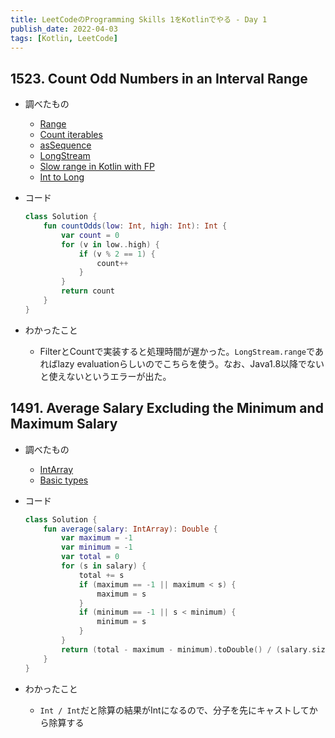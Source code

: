 ```yaml
---
title: LeetCodeのProgramming Skills 1をKotlinでやる - Day 1
publish_date: 2022-04-03
tags: [Kotlin, LeetCode]
---
```


## 1523. Count Odd Numbers in an Interval Range

- 調べたもの
  - [Range](https://kotlinlang.org/docs/ranges.html#progression)
  - [Count iterables](https://kotlinlang.org/api/latest/jvm/stdlib/kotlin.collections/count.html)
  - [asSequence](https://kotlinlang.org/api/latest/jvm/stdlib/kotlin.collections/as-sequence.html)
  - [LongStream](https://kotlinlang.org/api/latest/jvm/stdlib/kotlin.streams/java.util.stream.-long-stream/)
  - [Slow range in Kotlin with FP](https://stackoverflow.com/questions/48317709/why-is-kotlins-map-filter-reduce-slower-than-javas-stream-operations-on-large)
  - [Int to Long](https://kotlinlang.org/api/latest/jvm/stdlib/kotlin/-int/to-long.html)

- コード

  ```kotlin
  class Solution {
      fun countOdds(low: Int, high: Int): Int {
          var count = 0
          for (v in low..high) {
              if (v % 2 == 1) {
                  count++
              }
          }
          return count
      }
  }
  ```

- わかったこと
  - FilterとCountで実装すると処理時間が遅かった。`LongStream.range`であればlazy
    evaluationらしいのでこちらを使う。なお、Java1.8以降でないと使えないというエラーが出た。

## 1491. Average Salary Excluding the Minimum and Maximum Salary

- 調べたもの
  - [IntArray](https://kotlinlang.org/api/latest/jvm/stdlib/kotlin/-int-array/)
  - [Basic types](https://kotlinlang.org/docs/basic-types.html#floating-point-types)

- コード

  ```kotlin
  class Solution {
      fun average(salary: IntArray): Double {
          var maximum = -1
          var minimum = -1
          var total = 0
          for (s in salary) {
              total += s
              if (maximum == -1 || maximum < s) {
                  maximum = s
              }
              if (minimum == -1 || s < minimum) {
                  minimum = s
              }
          }
          return (total - maximum - minimum).toDouble() / (salary.size -2)
      }
  }
  ```

- わかったこと
  - `Int / Int`だと除算の結果がIntになるので、分子を先にキャストしてから除算する
